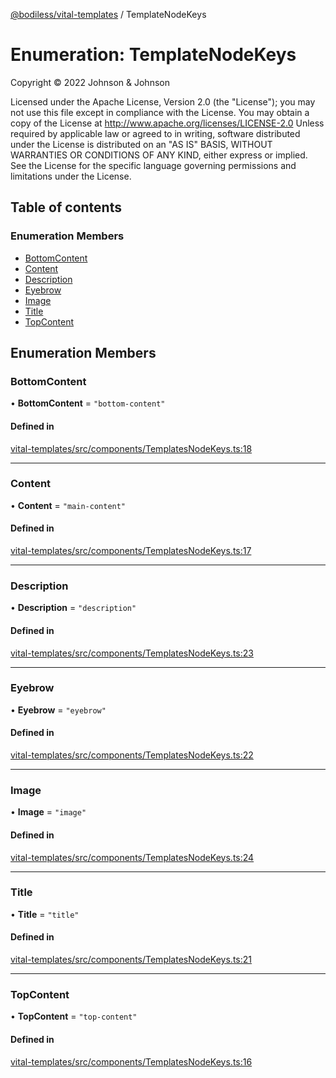 [@bodiless/vital-templates](../README.md) / TemplateNodeKeys

# Enumeration: TemplateNodeKeys

Copyright © 2022 Johnson & Johnson

Licensed under the Apache License, Version 2.0 (the "License");
you may not use this file except in compliance with the License.
You may obtain a copy of the License at
http://www.apache.org/licenses/LICENSE-2.0
Unless required by applicable law or agreed to in writing, software
distributed under the License is distributed on an "AS IS" BASIS,
WITHOUT WARRANTIES OR CONDITIONS OF ANY KIND, either express or implied.
See the License for the specific language governing permissions and
limitations under the License.

## Table of contents

### Enumeration Members

- [BottomContent](TemplateNodeKeys.md#bottomcontent)
- [Content](TemplateNodeKeys.md#content)
- [Description](TemplateNodeKeys.md#description)
- [Eyebrow](TemplateNodeKeys.md#eyebrow)
- [Image](TemplateNodeKeys.md#image)
- [Title](TemplateNodeKeys.md#title)
- [TopContent](TemplateNodeKeys.md#topcontent)

## Enumeration Members

### BottomContent

• **BottomContent** = ``"bottom-content"``

#### Defined in

[vital-templates/src/components/TemplatesNodeKeys.ts:18](https://github.com/johnsonandjohnson/Bodiless-JS/blob/5e5762af0/packages/vital-templates/src/components/TemplatesNodeKeys.ts#L18)

___

### Content

• **Content** = ``"main-content"``

#### Defined in

[vital-templates/src/components/TemplatesNodeKeys.ts:17](https://github.com/johnsonandjohnson/Bodiless-JS/blob/5e5762af0/packages/vital-templates/src/components/TemplatesNodeKeys.ts#L17)

___

### Description

• **Description** = ``"description"``

#### Defined in

[vital-templates/src/components/TemplatesNodeKeys.ts:23](https://github.com/johnsonandjohnson/Bodiless-JS/blob/5e5762af0/packages/vital-templates/src/components/TemplatesNodeKeys.ts#L23)

___

### Eyebrow

• **Eyebrow** = ``"eyebrow"``

#### Defined in

[vital-templates/src/components/TemplatesNodeKeys.ts:22](https://github.com/johnsonandjohnson/Bodiless-JS/blob/5e5762af0/packages/vital-templates/src/components/TemplatesNodeKeys.ts#L22)

___

### Image

• **Image** = ``"image"``

#### Defined in

[vital-templates/src/components/TemplatesNodeKeys.ts:24](https://github.com/johnsonandjohnson/Bodiless-JS/blob/5e5762af0/packages/vital-templates/src/components/TemplatesNodeKeys.ts#L24)

___

### Title

• **Title** = ``"title"``

#### Defined in

[vital-templates/src/components/TemplatesNodeKeys.ts:21](https://github.com/johnsonandjohnson/Bodiless-JS/blob/5e5762af0/packages/vital-templates/src/components/TemplatesNodeKeys.ts#L21)

___

### TopContent

• **TopContent** = ``"top-content"``

#### Defined in

[vital-templates/src/components/TemplatesNodeKeys.ts:16](https://github.com/johnsonandjohnson/Bodiless-JS/blob/5e5762af0/packages/vital-templates/src/components/TemplatesNodeKeys.ts#L16)
